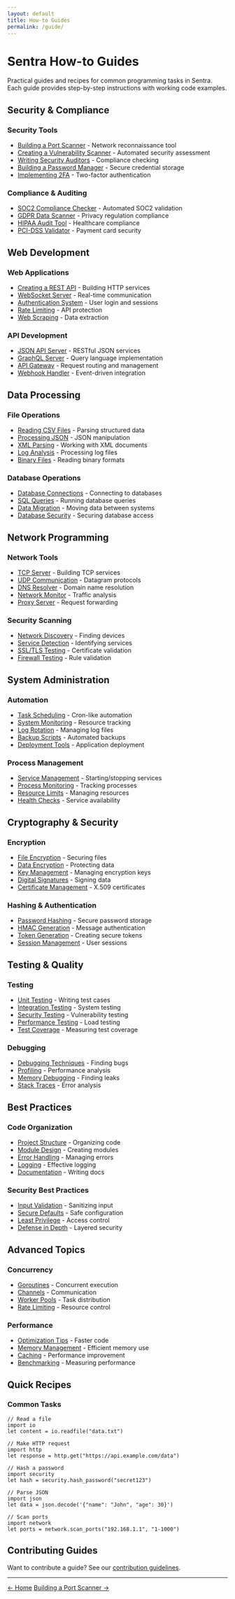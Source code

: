 ```yaml
---
layout: default
title: How-to Guides
permalink: /guide/
---
```


# Sentra How-to Guides

Practical guides and recipes for common programming tasks in Sentra. Each guide provides step-by-step instructions with working code examples.

## Security & Compliance

### Security Tools
- [Building a Port Scanner](/guide/port-scanner/) - Network reconnaissance tool
- [Creating a Vulnerability Scanner](/guide/vuln-scanner/) - Automated security assessment
- [Writing Security Auditors](/guide/security-audit/) - Compliance checking
- [Building a Password Manager](/guide/password-manager/) - Secure credential storage
- [Implementing 2FA](/guide/2fa/) - Two-factor authentication

### Compliance & Auditing
- [SOC2 Compliance Checker](/guide/soc2/) - Automated SOC2 validation
- [GDPR Data Scanner](/guide/gdpr/) - Privacy regulation compliance
- [HIPAA Audit Tool](/guide/hipaa/) - Healthcare compliance
- [PCI-DSS Validator](/guide/pci-dss/) - Payment card security

## Web Development

### Web Applications
- [Creating a REST API](/guide/rest-api/) - Building HTTP services
- [WebSocket Server](/guide/websocket/) - Real-time communication
- [Authentication System](/guide/auth/) - User login and sessions
- [Rate Limiting](/guide/rate-limit/) - API protection
- [Web Scraping](/guide/scraping/) - Data extraction

### API Development
- [JSON API Server](/guide/json-api/) - RESTful JSON services
- [GraphQL Server](/guide/graphql/) - Query language implementation
- [API Gateway](/guide/api-gateway/) - Request routing and management
- [Webhook Handler](/guide/webhooks/) - Event-driven integration

## Data Processing

### File Operations
- [Reading CSV Files](/guide/csv/) - Parsing structured data
- [Processing JSON](/guide/json-processing/) - JSON manipulation
- [XML Parsing](/guide/xml/) - Working with XML documents
- [Log Analysis](/guide/logs/) - Processing log files
- [Binary Files](/guide/binary/) - Reading binary formats

### Database Operations
- [Database Connections](/guide/database/) - Connecting to databases
- [SQL Queries](/guide/sql/) - Running database queries
- [Data Migration](/guide/migration/) - Moving data between systems
- [Database Security](/guide/db-security/) - Securing database access

## Network Programming

### Network Tools
- [TCP Server](/guide/tcp-server/) - Building TCP services
- [UDP Communication](/guide/udp/) - Datagram protocols
- [DNS Resolver](/guide/dns/) - Domain name resolution
- [Network Monitor](/guide/network-monitor/) - Traffic analysis
- [Proxy Server](/guide/proxy/) - Request forwarding

### Security Scanning
- [Network Discovery](/guide/network-discovery/) - Finding devices
- [Service Detection](/guide/service-detection/) - Identifying services
- [SSL/TLS Testing](/guide/ssl-test/) - Certificate validation
- [Firewall Testing](/guide/firewall-test/) - Rule validation

## System Administration

### Automation
- [Task Scheduling](/guide/scheduling/) - Cron-like automation
- [System Monitoring](/guide/monitoring/) - Resource tracking
- [Log Rotation](/guide/log-rotation/) - Managing log files
- [Backup Scripts](/guide/backup/) - Automated backups
- [Deployment Tools](/guide/deployment/) - Application deployment

### Process Management
- [Service Management](/guide/services/) - Starting/stopping services
- [Process Monitoring](/guide/processes/) - Tracking processes
- [Resource Limits](/guide/resources/) - Managing resources
- [Health Checks](/guide/health/) - Service availability

## Cryptography & Security

### Encryption
- [File Encryption](/guide/file-encryption/) - Securing files
- [Data Encryption](/guide/data-encryption/) - Protecting data
- [Key Management](/guide/keys/) - Managing encryption keys
- [Digital Signatures](/guide/signatures/) - Signing data
- [Certificate Management](/guide/certificates/) - X.509 certificates

### Hashing & Authentication
- [Password Hashing](/guide/password-hash/) - Secure password storage
- [HMAC Generation](/guide/hmac/) - Message authentication
- [Token Generation](/guide/tokens/) - Creating secure tokens
- [Session Management](/guide/sessions/) - User sessions

## Testing & Quality

### Testing
- [Unit Testing](/guide/unit-tests/) - Writing test cases
- [Integration Testing](/guide/integration-tests/) - System testing
- [Security Testing](/guide/security-tests/) - Vulnerability testing
- [Performance Testing](/guide/performance-tests/) - Load testing
- [Test Coverage](/guide/coverage/) - Measuring test coverage

### Debugging
- [Debugging Techniques](/guide/debugging/) - Finding bugs
- [Profiling](/guide/profiling/) - Performance analysis
- [Memory Debugging](/guide/memory-debug/) - Finding leaks
- [Stack Traces](/guide/stack-traces/) - Error analysis

## Best Practices

### Code Organization
- [Project Structure](/guide/project-structure/) - Organizing code
- [Module Design](/guide/modules/) - Creating modules
- [Error Handling](/guide/errors/) - Managing errors
- [Logging](/guide/logging/) - Effective logging
- [Documentation](/guide/documentation/) - Writing docs

### Security Best Practices
- [Input Validation](/guide/validation/) - Sanitizing input
- [Secure Defaults](/guide/secure-defaults/) - Safe configuration
- [Least Privilege](/guide/least-privilege/) - Access control
- [Defense in Depth](/guide/defense-depth/) - Layered security

## Advanced Topics

### Concurrency
- [Goroutines](/guide/goroutines/) - Concurrent execution
- [Channels](/guide/channels/) - Communication
- [Worker Pools](/guide/workers/) - Task distribution
- [Rate Limiting](/guide/concurrency-limit/) - Resource control

### Performance
- [Optimization Tips](/guide/optimization/) - Faster code
- [Memory Management](/guide/memory/) - Efficient memory use
- [Caching](/guide/caching/) - Performance improvement
- [Benchmarking](/guide/benchmarks/) - Measuring performance

## Quick Recipes

### Common Tasks

```sentra
// Read a file
import io
let content = io.readfile("data.txt")

// Make HTTP request
import http
let response = http.get("https://api.example.com/data")

// Hash a password
import security
let hash = security.hash_password("secret123")

// Parse JSON
import json
let data = json.decode('{"name": "John", "age": 30}')

// Scan ports
import network
let ports = network.scan_ports("192.168.1.1", "1-1000")
```

## Contributing Guides

Want to contribute a guide? See our [contribution guidelines](https://github.com/sentra-language/sentra/blob/main/CONTRIBUTING.md#guides).

---

<div class="guide-nav">
    <a href="/" class="nav-home">← Home</a>
    <a href="/guide/port-scanner/" class="nav-next">Building a Port Scanner →</a>
</div>